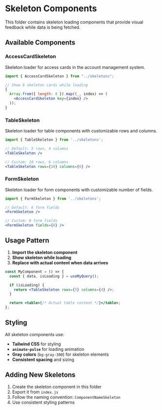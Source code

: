 # Skeleton Components

This folder contains skeleton loading components that provide visual feedback while data is being fetched.

## Available Components

### AccessCardSkeleton

Skeleton loader for access cards in the account management system.

```jsx
import { AccessCardSkeleton } from "../skeletons";

// Show 8 skeleton cards while loading
{
  Array.from({ length: 8 }).map((_, index) => (
    <AccessCardSkeleton key={index} />
  ));
}
```

### TableSkeleton

Skeleton loader for table components with customizable rows and columns.

```jsx
import { TableSkeleton } from '../skeletons';

// Default: 5 rows, 4 columns
<TableSkeleton />

// Custom: 10 rows, 6 columns
<TableSkeleton rows={10} columns={6} />
```

### FormSkeleton

Skeleton loader for form components with customizable number of fields.

```jsx
import { FormSkeleton } from '../skeletons';

// Default: 6 form fields
<FormSkeleton />

// Custom: 8 form fields
<FormSkeleton fields={8} />
```

## Usage Pattern

1. **Import the skeleton component**
2. **Show skeleton while loading**
3. **Replace with actual content when data arrives**

```jsx
const MyComponent = () => {
  const { data, isLoading } = useMyQuery();

  if (isLoading) {
    return <TableSkeleton rows={5} columns={4} />;
  }

  return <table>{/* Actual table content */}</table>;
};
```

## Styling

All skeleton components use:

- **Tailwind CSS** for styling
- **`animate-pulse`** for loading animation
- **Gray colors** (`bg-gray-300`) for skeleton elements
- **Consistent spacing** and sizing

## Adding New Skeletons

1. Create the skeleton component in this folder
2. Export it from `index.js`
3. Follow the naming convention: `ComponentNameSkeleton`
4. Use consistent styling patterns

